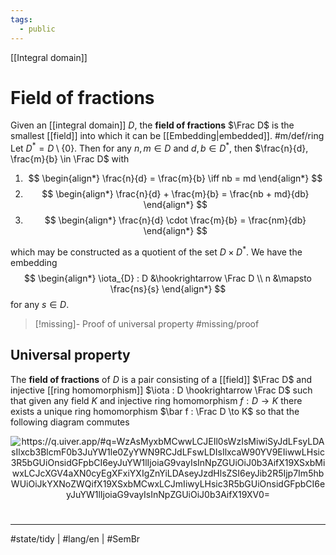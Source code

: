 ```yaml
---
tags:
  - public
---
```

[[Integral domain]]
# Field of fractions

Given an [[integral domain]] $D$, the **field of fractions** $\Frac D$ is the smallest [[field]] into which it can be [[Embedding|embedded]]. #m/def/ring 
Let $D^* = D \setminus \{ 0 \}$.
Then for any $n,m \in D$ and $d,b \in D^*$,
then $\frac{n}{d}, \frac{m}{b} \in \Frac D$ with

1. $$
  \begin{align*}
  \frac{n}{d} = \frac{m}{b} \iff nb = md
  \end{align*}
  $$
2. $$
  \begin{align*}
  \frac{n}{d} + \frac{m}{b} = \frac{nb + md}{db}
  \end{align*}
  $$
3. $$
  \begin{align*}
  \frac{n}{d} \cdot \frac{m}{b} = \frac{nm}{db}
  \end{align*}
  $$

which may be constructed as a quotient of the set $D \times D^*$.
We have the embedding
$$
\begin{align*}
\iota_{D} : D &\hookrightarrow \Frac D \\
n &\mapsto \frac{ns}{s}
\end{align*}
$$
for any $s \in D$.

> [!missing]- Proof of universal property
> #missing/proof

## Universal property

The **field of fractions** of $D$ is a pair consisting of a [[field]] $\Frac D$ and injective [[ring homomorphism]] $\iota : D \hookrightarrow \Frac D$
such that given any field $K$ and injective ring homomorphism $f : D \to K$
there exists a unique ring homomorphism $\bar f : \Frac D \to K$ so that the following diagram commutes

<p align="center"><img align="center" src="https://i.upmath.me/svg/%0A%5Cusetikzlibrary%7Bcalc%7D%0A%5Cusetikzlibrary%7Bdecorations.pathmorphing%7D%0A%5Ctikzset%7Bcurve%2F.style%3D%7Bsettings%3D%7B%231%7D%2Cto%20path%3D%7B(%5Ctikztostart)%0A%20%20%20%20..%20controls%20(%24(%5Ctikztostart)!%5Cpv%7Bpos%7D!(%5Ctikztotarget)!%5Cpv%7Bheight%7D!270%3A(%5Ctikztotarget)%24)%0A%20%20%20%20and%20(%24(%5Ctikztostart)!1-%5Cpv%7Bpos%7D!(%5Ctikztotarget)!%5Cpv%7Bheight%7D!270%3A(%5Ctikztotarget)%24)%0A%20%20%20%20..%20(%5Ctikztotarget)%5Ctikztonodes%7D%7D%2C%0A%20%20%20%20settings%2F.code%3D%7B%5Ctikzset%7Bquiver%2F.cd%2C%231%7D%0A%20%20%20%20%20%20%20%20%5Cdef%5Cpv%23%231%7B%5Cpgfkeysvalueof%7B%2Ftikz%2Fquiver%2F%23%231%7D%7D%7D%2C%0A%20%20%20%20quiver%2F.cd%2Cpos%2F.initial%3D0.35%2Cheight%2F.initial%3D0%7D%0A%25%20TikZ%20arrowhead%2Ftail%20styles.%0A%5Ctikzset%7Btail%20reversed%2F.code%3D%7B%5Cpgfsetarrowsstart%7Btikzcd%20to%7D%7D%7D%0A%5Ctikzset%7B2tail%2F.code%3D%7B%5Cpgfsetarrowsstart%7BImplies%5Breversed%5D%7D%7D%7D%0A%5Ctikzset%7B2tail%20reversed%2F.code%3D%7B%5Cpgfsetarrowsstart%7BImplies%7D%7D%7D%0A%25%20TikZ%20arrow%20styles.%0A%5Ctikzset%7Bno%20body%2F.style%3D%7B%2Ftikz%2Fdash%20pattern%3Don%200%20off%201mm%7D%7D%0A%25%20https%3A%2F%2Fq.uiver.app%2F%23q%3DWzAsMyxbMCwwLCJEIl0sWzIsMiwiSyJdLFsyLDAsIlxcb3BlcmF0b3JuYW1le0ZyYWN9RCJdLFswLDIsIlxcaW90YV9EIiwwLHsic3R5bGUiOnsidGFpbCI6eyJuYW1lIjoiaG9vayIsInNpZGUiOiJ0b3AifX19XSxbMiwxLCJcXGV4aXN0cyEgXFxiYXIgZnYiLDAseyJzdHlsZSI6eyJib2R5Ijp7Im5hbWUiOiJkYXNoZWQifX19XSxbMCwxLCJmIiwyLHsic3R5bGUiOnsidGFpbCI6eyJuYW1lIjoiaG9vayIsInNpZGUiOiJ0b3AifX19XV0%3D%0A%5Cbegin%7Btikzcd%7D%5Bampersand%20replacement%3D%5C%26%5D%0A%09D%20%5C%26%5C%26%20%7B%5Coperatorname%7BFrac%7DD%7D%20%5C%5C%0A%09%5C%5C%0A%09%5C%26%5C%26%20K%0A%09%5Carrow%5B%22%7B%5Ciota_D%7D%22%2C%20hook%2C%20from%3D1-1%2C%20to%3D1-3%5D%0A%09%5Carrow%5B%22f%22'%2C%20hook%2C%20from%3D1-1%2C%20to%3D3-3%5D%0A%09%5Carrow%5B%22%7B%5Cexists!%20%5Cbar%20fv%7D%22%2C%20dashed%2C%20from%3D1-3%2C%20to%3D3-3%5D%0A%5Cend%7Btikzcd%7D%0A#invert" alt="https://q.uiver.app/#q=WzAsMyxbMCwwLCJEIl0sWzIsMiwiSyJdLFsyLDAsIlxcb3BlcmF0b3JuYW1le0ZyYWN9RCJdLFswLDIsIlxcaW90YV9EIiwwLHsic3R5bGUiOnsidGFpbCI6eyJuYW1lIjoiaG9vayIsInNpZGUiOiJ0b3AifX19XSxbMiwxLCJcXGV4aXN0cyEgXFxiYXIgZnYiLDAseyJzdHlsZSI6eyJib2R5Ijp7Im5hbWUiOiJkYXNoZWQifX19XSxbMCwxLCJmIiwyLHsic3R5bGUiOnsidGFpbCI6eyJuYW1lIjoiaG9vayIsInNpZGUiOiJ0b3AifX19XV0=" /></p>


#
---
#state/tidy | #lang/en | #SemBr
